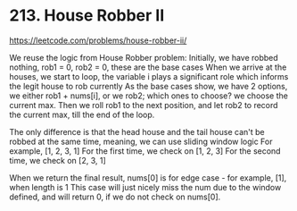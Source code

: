 # 213. House Robber II

https://leetcode.com/problems/house-robber-ii/

We reuse the logic from House Robber problem:
Initially, we have robbed nothing, rob1 = 0, rob2 = 0, these are the base cases
When we arrive at the houses, we start to loop, the variable i plays a significant role which informs the legit house to rob currently
As the base cases show, we have 2 options, we either rob1 + nums[i], or we rob2; which ones to choose? we choose the current max.
Then we roll rob1 to the next position, and let rob2 to record the current max, till the end of the loop.

The only difference is that the head house and the tail house can't be robbed at the same time, meaning, we can use sliding window logic
For example, [1, 2, 3, 1]
For the first time, we check on [1, 2, 3]
For the second time, we check on [2, 3, 1]

When we return the final result, nums[0] is for edge case - for example, [1], when length is 1
This case will just nicely miss the num due to the window defined, and will return 0, if we do not check on nums[0].
